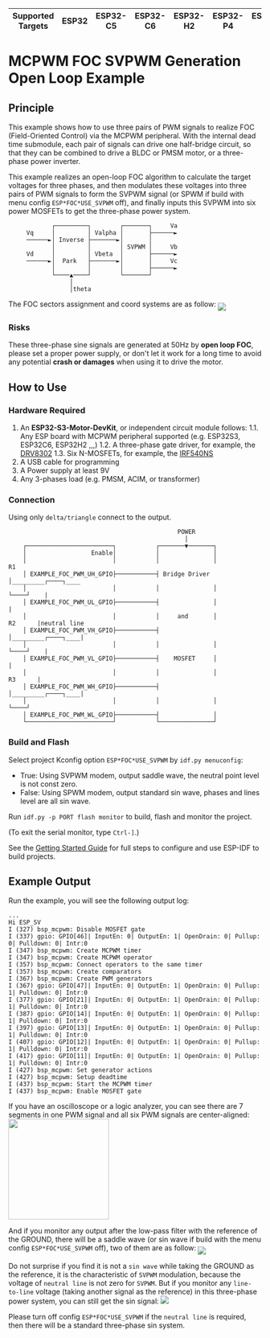 | Supported Targets | ESP32 | ESP32-C5 | ESP32-C6 | ESP32-H2 | ESP32-P4 | ESP32-S3 |
| ----------------- | ----- | -------- | -------- | -------- | -------- | -------- |

# MCPWM FOC SVPWM Generation Open Loop Example

## Principle
This example shows how to use three pairs of PWM signals to realize FOC (Field-Oriented Control) via the MCPWM peripheral. With the internal dead time submodule, each pair of signals can drive one half-bridge circuit, so that they can be combined to drive a BLDC or PMSM motor, or a three-phase power inverter.

This example realizes an open-loop FOC algorithm to calculate the target voltages for three phases, and then modulates these voltages into three pairs of PWM signals to form the SVPWM signal (or SPWM if build with menu config `ESP*FOC*USE_SVPWM` off), and finally inputs this SVPWM into six power MOSFETs to get the three-phase power system.
```
            ┌─────────┐        ┌───────┐     Va
     Vq     │         │ Valpha │       ├──────►
     ──────►│ Inverse ├───────►│       │
            │         │        │ SVPWM │     Vb
     Vd     │         │ Vbeta  │       ├──────►
     ──────►│  Park   ├───────►│       │     Vc
            │         │        │       ├──────►
            └────▲────┘        └───────┘
                 │
                 │theta
```
The FOC sectors assignment and coord systems are as follow:
<img align="middle" src="img/vector_coord.png">

### Risks
These three-phase sine signals are generated at 50Hz by **open loop FOC**, please set a proper power supply, or don't let it work for a long time to avoid any potential **crash or damages** when using it to drive the motor.

## How to Use

### Hardware Required

1. An **ESP32-S3-Motor-DevKit**, or independent circuit module follows:
1.1. Any ESP board with MCPWM peripheral supported (e.g. ESP32S3, ESP32C6, ESP32H2 ,,,)
1.2. A three-phase gate driver, for example, the [DRV8302](https://www.ti.com.cn/product/zh-cn/DRV8302)
1.3. Six N-MOSFETs, for example, the [IRF540NS](https://www.infineon.com/cms/en/product/power/mosfet/12v-300v-n-channel-power-mosfet/irf540ns/)
2. A USB cable for programming
3. A Power supply at least 9V
4. Any 3-phases load (e.g. PMSM, ACIM, or transformer)

### Connection
Using only `delta/triangle` connect to the output.
```
                                               POWER
                                                 │
    ┌────────────────────────┐           ┌───────▼───────┐
    │                  Enable│           │               │
    │                        │           │               │           R1
    │ EXAMPLE_FOC_PWM_UH_GPIO├───────────┤ Bridge Driver │_________┌────┐____
    │                        │           │               │         └────┘    |
    │ EXAMPLE_FOC_PWM_UL_GPIO├───────────┤               │                   |
    │                        │           │     and       │           R2      |neutral line
    │ EXAMPLE_FOC_PWM_VH_GPIO├───────────┤               │_________┌────┐____|
    │                        │           │               │         └────┘    |
    │ EXAMPLE_FOC_PWM_VL_GPIO├───────────┤    MOSFET     │                   |
    │                        │           │               │           R3      |
    │ EXAMPLE_FOC_PWM_WH_GPIO├───────────┤               │_________┌────┐____|
    │                        │           │               │         └────┘
    │ EXAMPLE_FOC_PWM_WL_GPIO├───────────┤               │
    └────────────────────────┘           └───────────────┘
```


### Build and Flash

Select project Kconfig option `ESP*FOC*USE_SVPWM` by `idf.py menuconfig`:
- True: Using SVPWM modem, output saddle wave, the neutral point level is not const zero.
- False: Using SPWM modem, output standard sin wave, phases and lines level are all sin wave.

Run `idf.py -p PORT flash monitor` to build, flash and monitor the project.

(To exit the serial monitor, type ``Ctrl-]``.)

See the [Getting Started Guide](https://docs.espressif.com/projects/esp-idf/en/latest/get-started/index.html) for full steps to configure and use ESP-IDF to build projects.


## Example Output

Run the example, you will see the following output log:
```
...
Hi ESP_SV
I (327) bsp_mcpwm: Disable MOSFET gate
I (337) gpio: GPIO[46]| InputEn: 0| OutputEn: 1| OpenDrain: 0| Pullup: 0| Pulldown: 0| Intr:0
I (347) bsp_mcpwm: Create MCPWM timer
I (347) bsp_mcpwm: Create MCPWM operator
I (357) bsp_mcpwm: Connect operators to the same timer
I (357) bsp_mcpwm: Create comparators
I (367) bsp_mcpwm: Create PWM generators
I (367) gpio: GPIO[47]| InputEn: 0| OutputEn: 1| OpenDrain: 0| Pullup: 1| Pulldown: 0| Intr:0
I (377) gpio: GPIO[21]| InputEn: 0| OutputEn: 1| OpenDrain: 0| Pullup: 1| Pulldown: 0| Intr:0
I (387) gpio: GPIO[14]| InputEn: 0| OutputEn: 1| OpenDrain: 0| Pullup: 1| Pulldown: 0| Intr:0
I (397) gpio: GPIO[13]| InputEn: 0| OutputEn: 1| OpenDrain: 0| Pullup: 1| Pulldown: 0| Intr:0
I (407) gpio: GPIO[12]| InputEn: 0| OutputEn: 1| OpenDrain: 0| Pullup: 1| Pulldown: 0| Intr:0
I (417) gpio: GPIO[11]| InputEn: 0| OutputEn: 1| OpenDrain: 0| Pullup: 1| Pulldown: 0| Intr:0
I (427) bsp_mcpwm: Set generator actions
I (427) bsp_mcpwm: Setup deadtime
I (437) bsp_mcpwm: Start the MCPWM timer
I (437) bsp_mcpwm: Enable MOSFET gate
```

If you have an oscilloscope or a logic analyzer, you can see there are 7 segments in one PWM signal and all six PWM signals are center-aligned:
<img align="middle" height="200" src="img/6pwm.png">

And if you monitor any output after the low-pass filter with the reference of the GROUND, there will be a saddle wave (or sin wave if build with the menu config `ESP*FOC*USE_SVPWM` off), two of them are as follow:
<img align="middle" src="img/phase_wave.png">

Do not surprise if you find it is not a `sin wave` while taking the GROUND as the reference, it is the characteristic of `SVPWM` modulation, because the voltage of `neutral line` is not zero for `SVPWM`. But if you monitor any `line-to-line` voltage (taking another signal as the reference) in this three-phase power system, you can still get the sin signal:
<img src="img/line_diff.png">

Please turn off config `ESP*FOC*USE_SVPWM` if the `neutral line` is required, then there will be a standard three-phase sin system.
